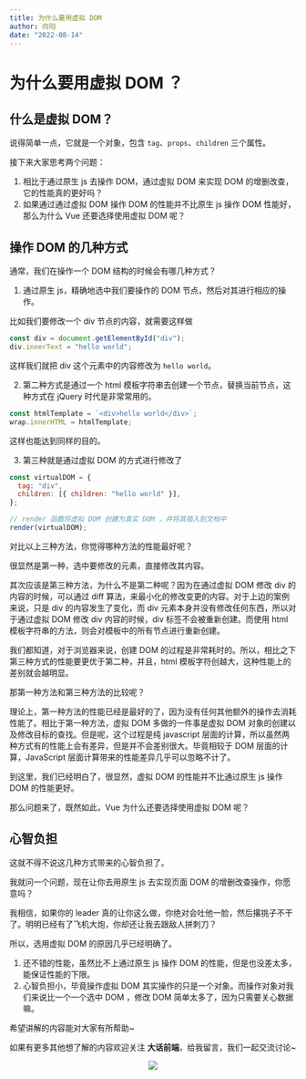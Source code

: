 ```yaml
---
title: 为什么要用虚拟 DOM
author: 向阳
date: "2022-08-14"
---
```


# 为什么要用虚拟 DOM ？

## 什么是虚拟 DOM？

说得简单一点，它就是一个对象，包含 `tag`、`props`、`children` 三个属性。

接下来大家思考两个问题：

1. 相比于通过原生 js 去操作 DOM，通过虚拟 DOM 来实现 DOM 的增删改查，它的性能真的更好吗？
2. 如果通过通过虚拟 DOM 操作 DOM 的性能并不比原生 js 操作 DOM 性能好，那么为什么 Vue 还要选择使用虚拟 DOM 呢？

## 操作 DOM 的几种方式

通常，我们在操作一个 DOM 结构的时候会有哪几种方式？

1. 通过原生 js，精确地选中我们要操作的 DOM 节点，然后对其进行相应的操作。

比如我们要修改一个 div 节点的内容，就需要这样做

```javascript
const div = document.getElementById("div");
div.innerText = "hello world";
```

这样我们就把 div 这个元素中的内容修改为 `hello world`。

2. 第二种方式是通过一个 html 模板字符串去创建一个节点，替换当前节点，这种方式在 jQuery 时代是非常常用的。

```javascript
const htmlTemplate = `<div>hello world</div>`;
wrap.innerHTML = htmlTemplate;
```

这样也能达到同样的目的。

3. 第三种就是通过虚拟 DOM 的方式进行修改了

```javascript
const virtualDOM = {
  tag: "div",
  children: [{ children: "hello world" }],
};

// render 函数将虚拟 DOM 创建为真实 DOM ，并将其插入到文档中
render(virtualDOM);
```

对比以上三种方法，你觉得哪种方法的性能最好呢？

很显然是第一种，选中要修改的元素，直接修改其内容。

其次应该是第三种方法，为什么不是第二种呢？因为在通过虚拟 DOM 修改 div 的内容的时候，可以通过 diff 算法，来最小化的修改变更的内容。对于上边的案例来说，只是 div 的内容发生了变化，而 div 元素本身并没有修改任何东西，所以对于通过虚拟 DOM 修改 div 内容的时候，div 标签不会被重新创建。而使用 html 模板字符串的方法，则会对模板中的所有节点进行重新创建。

我们都知道，对于浏览器来说，创建 DOM 的过程是非常耗时的。所以，相比之下第三种方式的性能要更优于第二种，并且，html 模板字符创越大，这种性能上的差别就会越明显。

那第一种方法和第三种方法的比较呢？

理论上，第一种方法的性能已经是最好的了，因为没有任何其他额外的操作去消耗性能了。相比于第一种方法，虚拟 DOM 多做的一件事是虚拟 DOM 对象的创建以及修改目标的查找。但是呢，这个过程是纯 javascript 层面的计算，所以虽然两种方式有的性能上会有差异，但是并不会差别很大。毕竟相较于 DOM 层面的计算，JavaScript 层面计算带来的性能差异几乎可以忽略不计了。

到这里，我们已经明白了，很显然，虚拟 DOM 的性能并不比通过原生 js 操作 DOM 的性能更好。

那么问题来了，既然如此，Vue 为什么还要选择使用虚拟 DOM 呢？

## 心智负担

这就不得不说这几种方式带来的心智负担了。

我就问一个问题，现在让你去用原生 js 去实现页面 DOM 的增删改查操作，你愿意吗？

我相信，如果你的 leader 真的让你这么做，你绝对会吐他一脸，然后撂挑子不干了。明明已经有了飞机大炮，你却还让我去跟敌人拼刺刀？

所以，选用虚拟 DOM 的原因几乎已经明确了。

1. 还不错的性能，虽然比不上通过原生 js 操作 DOM 的性能，但是也没差太多，能保证性能的下限。
2. 心智负担小，毕竟操作虚拟 DOM 其实操作的只是一个对象。而操作对象对我们来说比一个一个选中 DOM ，修改 DOM 简单太多了，因为只需要关心数据嘛。

希望讲解的内容能对大家有所帮助~

如果有更多其他想了解的内容欢迎关注 **大话前端**，给我留言，我们一起交流讨论~

<div style="text-align: center;">
  <img src="https://img.soogif.com/5HkHKKxGJ6ZmhQ7c8nLYOE9jfEXDpqp4.gif?scope=mdnice">
</div>
